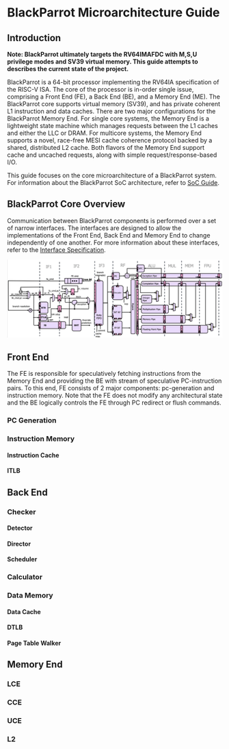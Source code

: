 # BlackParrot Microarchitecture Guide
## Introduction
**Note: BlackParrot ultimately targets the RV64IMAFDC with M,S,U privilege modes and SV39 virtual memory. This guide attempts to describes the current state of the project.**

BlackParrot is a 64-bit processor implementing the RV64IA specification of the RISC-V ISA. The core of the processor is in-order single issue, comprising a Front End (FE), a Back End (BE), and a Memory End (ME). The BlackParrot core supports virtual memory (SV39), and has private coherent L1 instruction and data caches. There are two major configurations for the BlackParrot Memory End. For single core systems, the Memory End is a lightweight state machine which manages requests between the L1 caches and either the LLC or DRAM. For multicore systems, the Memory End supports a novel, race-free MESI cache coherence protocol backed by a shared, distributed L2 cache. Both flavors of the Memory End support cache and uncached requests, along with simple request/response-based I/O.

This guide focuses on the core microarchitecture of a BlackParrot system. For information about the BlackParrot SoC architecture, refer to [SoC Guide](platform_guide.md).

## BlackParrot Core Overview
Communication between BlackParrot components is performed over a set of narrow interfaces. The interfaces are designed to allow the implementations of the Front End, Back End and Memory End to change independently of one another. For more information about these interfaces, refer to the [Interface Specification](interface_specification.md).

![Pipeline diagram](core_micro.png)

## Front End
The FE is responsible for speculatively fetching instructions from the Memory End and providing the BE with stream of speculative PC-instruction pairs. To this end, FE consists of 2 major components: pc-generation and instruction memory. Note that the FE does not modify any architectural state and the BE logically controls the FE through PC redirect or flush commands.

### PC Generation

### Instruction Memory
#### Instruction Cache

#### ITLB

## Back End
### Checker

#### Detector

#### Director

#### Scheduler

### Calculator

### Data Memory
#### Data Cache

#### DTLB

#### Page Table Walker

## Memory End
### LCE

### CCE

### UCE

### L2

